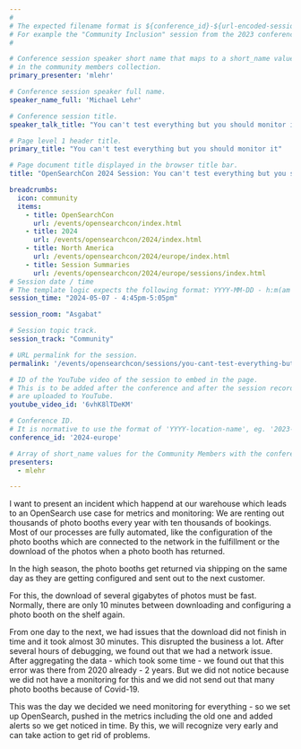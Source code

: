 ```yaml
---
#
# The expected filename format is ${conference_id}-${url-encoded-session-title}.md
# For example the "Community Inclusion" session from the 2023 conference in North America the title is "2023-europe-community-inclusion.html"
#

# Conference session speaker short name that maps to a short_name value
# in the community members collection.
primary_presenter: 'mlehr'

# Conference session speaker full name.
speaker_name_full: 'Michael Lehr'

# Conference session title.
speaker_talk_title: "You can't test everything but you should monitor it"

# Page level 1 header title.
primary_title: "You can't test everything but you should monitor it"

# Page document title displayed in the browser title bar.
title: "OpenSearchCon 2024 Session: You can't test everything but you should monitor it"

breadcrumbs:
  icon: community
  items:
    - title: OpenSearchCon
      url: /events/opensearchcon/index.html
    - title: 2024
      url: /events/opensearchcon/2024/index.html
    - title: North America
      url: /events/opensearchcon/2024/europe/index.html
    - title: Session Summaries
      url: /events/opensearchcon/2024/europe/sessions/index.html
# Session date / time
# The template logic expects the following format: YYYY-MM-DD - h:m(am|pm)-(h:m(am|pm))
session_time: "2024-05-07 - 4:45pm-5:05pm"

session_room: "Asgabat"

# Session topic track.
session_track: "Community"

# URL permalink for the session.
permalink: '/events/opensearchcon/sessions/you-cant-test-everything-but-you-should-monitor-it.html'

# ID of the YouTube video of the session to embed in the page.
# This is to be added after the conference and after the session recordings
# are uploaded to YouTube.
youtube_video_id: '6vhK8lTDeKM'

# Conference ID.
# It is normative to use the format of 'YYYY-location-name', eg. '2023-europe'.
conference_id: '2024-europe'

# Array of short_name values for the Community Members with the conference_speaker persona whom are presenting the session. This includes the primary_speaker indicated above and any other presenters (if any).
presenters:
  - mlehr

---
```

I want to present an incident which happend at our warehouse which leads to an OpenSearch use case for metrics and monitoring:
We are renting out thousands of photo booths every year with ten thousands of bookings. Most of our processes are fully automated, like the configuration of the photo booths which are connected to the network in the fulfillment or the download of the photos when a photo booth has returned.

In the high season, the photo booths get returned via shipping on the same day as they are getting configured and sent out to the next customer.

For this, the download of several gigabytes of photos must be fast. Normally, there are only 10 minutes between downloading and configuring a photo booth on the shelf again.

From one day to the next, we had issues that the download did not finish in time and it took almost 30 minutes. This disrupted the business a lot. After several hours of debugging, we found out that we had a network issue. After aggregating the data - which took some time - we found out that this error was there from 2020 already - 2 years. But we did not notice because we did not have a monitoring for this and we did not send out that many photo booths because of Covid-19.

This was the day we decided we need monitoring for everything - so we set up OpenSearch, pushed in the metrics including the old one and added alerts so we get noticed in time. By this, we will recognize very early and can take action to get rid of problems.